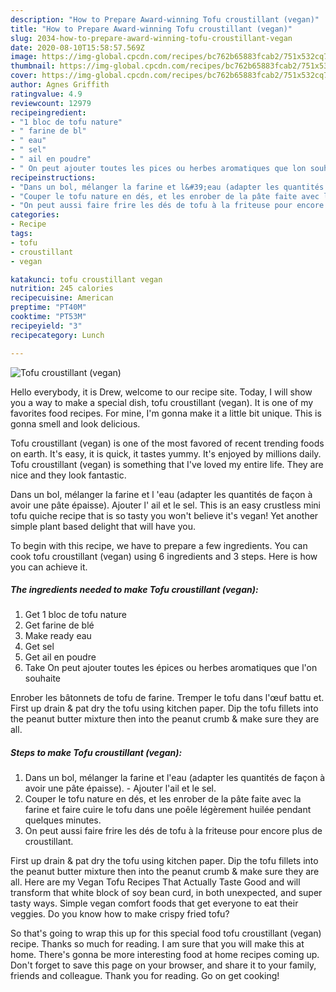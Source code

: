 ```yaml
---
description: "How to Prepare Award-winning Tofu croustillant (vegan)"
title: "How to Prepare Award-winning Tofu croustillant (vegan)"
slug: 2034-how-to-prepare-award-winning-tofu-croustillant-vegan
date: 2020-08-10T15:58:57.569Z
image: https://img-global.cpcdn.com/recipes/bc762b65883fcab2/751x532cq70/tofu-croustillant-vegan-photo-principale-de-la-recette.jpg
thumbnail: https://img-global.cpcdn.com/recipes/bc762b65883fcab2/751x532cq70/tofu-croustillant-vegan-photo-principale-de-la-recette.jpg
cover: https://img-global.cpcdn.com/recipes/bc762b65883fcab2/751x532cq70/tofu-croustillant-vegan-photo-principale-de-la-recette.jpg
author: Agnes Griffith
ratingvalue: 4.9
reviewcount: 12979
recipeingredient:
- "1 bloc de tofu nature"
- " farine de bl"
- " eau"
- " sel"
- " ail en poudre"
- " On peut ajouter toutes les pices ou herbes aromatiques que lon souhaite"
recipeinstructions:
- "Dans un bol, mélanger la farine et l&#39;eau (adapter les quantités de façon à avoir une pâte épaisse). Ajouter l&#39;ail et le sel."
- "Couper le tofu nature en dés, et les enrober de la pâte faite avec la farine et faire cuire le tofu dans une poêle légèrement huilée pendant quelques minutes."
- "On peut aussi faire frire les dés de tofu à la friteuse pour encore plus de croustillant."
categories:
- Recipe
tags:
- tofu
- croustillant
- vegan

katakunci: tofu croustillant vegan 
nutrition: 245 calories
recipecuisine: American
preptime: "PT40M"
cooktime: "PT53M"
recipeyield: "3"
recipecategory: Lunch

---
```



![Tofu croustillant (vegan)](https://img-global.cpcdn.com/recipes/bc762b65883fcab2/751x532cq70/tofu-croustillant-vegan-photo-principale-de-la-recette.jpg)

Hello everybody, it is Drew, welcome to our recipe site. Today, I will show you a way to make a special dish, tofu croustillant (vegan). It is one of my favorites food recipes. For mine, I'm gonna make it a little bit unique. This is gonna smell and look delicious.

Tofu croustillant (vegan) is one of the most favored of recent trending foods on earth. It's easy, it is quick, it tastes yummy. It's enjoyed by millions daily. Tofu croustillant (vegan) is something that I've loved my entire life. They are nice and they look fantastic.

Dans un bol, mélanger la farine et l &#39;eau (adapter les quantités de façon à avoir une pâte épaisse). Ajouter l&#39; ail et le sel. This is an easy crustless mini tofu quiche recipe that is so tasty you won&#39;t believe it&#39;s vegan! Yet another simple plant based delight that will have you.


To begin with this recipe, we have to prepare a few ingredients. You can cook tofu croustillant (vegan) using 6 ingredients and 3 steps. Here is how you can achieve it.

<!--inarticleads1-->

##### The ingredients needed to make Tofu croustillant (vegan):

1. Get 1 bloc de tofu nature
1. Get  farine de blé
1. Make ready  eau
1. Get  sel
1. Get  ail en poudre
1. Take  On peut ajouter toutes les épices ou herbes aromatiques que l&#39;on souhaite


Enrober les bâtonnets de tofu de farine. Tremper le tofu dans l&#39;œuf battu et. First up drain &amp; pat dry the tofu using kitchen paper. Dip the tofu fillets into the peanut butter mixture then into the peanut crumb &amp; make sure they are all. 

<!--inarticleads2-->

##### Steps to make Tofu croustillant (vegan):

1. Dans un bol, mélanger la farine et l&#39;eau (adapter les quantités de façon à avoir une pâte épaisse). - Ajouter l&#39;ail et le sel.
1. Couper le tofu nature en dés, et les enrober de la pâte faite avec la farine et faire cuire le tofu dans une poêle légèrement huilée pendant quelques minutes.
1. On peut aussi faire frire les dés de tofu à la friteuse pour encore plus de croustillant.


First up drain &amp; pat dry the tofu using kitchen paper. Dip the tofu fillets into the peanut butter mixture then into the peanut crumb &amp; make sure they are all. Here are my Vegan Tofu Recipes That Actually Taste Good and will transform that white block of soy bean curd, in both unexpected, and super tasty ways. Simple vegan comfort foods that get everyone to eat their veggies. Do you know how to make crispy fried tofu? 

So that's going to wrap this up for this special food tofu croustillant (vegan) recipe. Thanks so much for reading. I am sure that you will make this at home. There's gonna be more interesting food at home recipes coming up. Don't forget to save this page on your browser, and share it to your family, friends and colleague. Thank you for reading. Go on get cooking!
